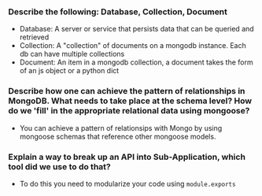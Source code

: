 ### Describe the following: Database, Collection, Document
- Database: A server or service that persists data that can be queried and retrieved
- Collection: A "collection" of documents on a mongodb instance. Each db can have multiple collections
- Document: An item in a mongodb collection, a document takes the form of an js object or a python dict

### Describe how one can achieve the pattern of relationships in MongoDB. What needs to take place at the schema level? How do we 'fill' in the appropriate relational data using mongoose?
- You can achieve a pattern of relationsips with Mongo by using mongoose schemas that reference other mongoose models.

### Explain a way to break up an API into Sub-Application, which tool did we use to do that?
- To do this you need to modularize your code using `module.exports`